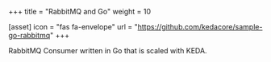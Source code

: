 +++
title = "RabbitMQ and Go"
weight = 10

[asset]
  icon = "fas fa-envelope"
  url = "https://github.com/kedacore/sample-go-rabbitmq"
+++

RabbitMQ Consumer written in Go that is scaled with KEDA.
